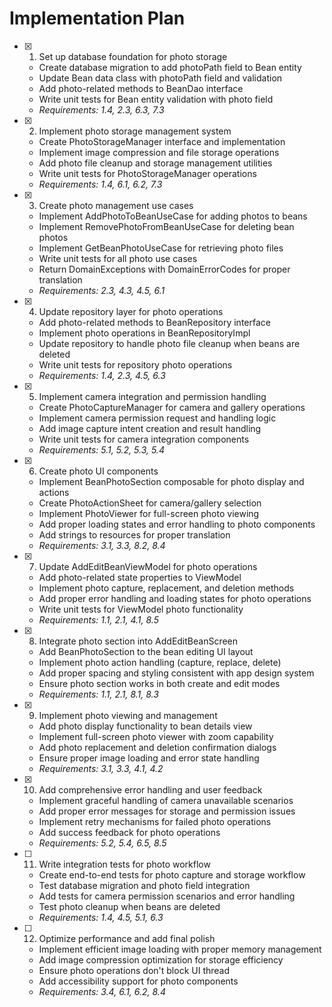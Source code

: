 # Implementation Plan

- [x] 1. Set up database foundation for photo storage
  - Create database migration to add photoPath field to Bean entity
  - Update Bean data class with photoPath field and validation
  - Add photo-related methods to BeanDao interface
  - Write unit tests for Bean entity validation with photo field
  - _Requirements: 1.4, 2.3, 6.3, 7.3_

- [x] 2. Implement photo storage management system
  - Create PhotoStorageManager interface and implementation
  - Implement image compression and file storage operations
  - Add photo file cleanup and storage management utilities
  - Write unit tests for PhotoStorageManager operations
  - _Requirements: 1.4, 6.1, 6.2, 7.3_

- [x] 3. Create photo management use cases
  - Implement AddPhotoToBeanUseCase for adding photos to beans
  - Implement RemovePhotoFromBeanUseCase for deleting bean photos
  - Implement GetBeanPhotoUseCase for retrieving photo files
  - Write unit tests for all photo use cases
  - Return DomainExceptions with DomainErrorCodes for proper translation
  - _Requirements: 2.3, 4.3, 4.5, 6.1_

- [x] 4. Update repository layer for photo operations
  - Add photo-related methods to BeanRepository interface
  - Implement photo operations in BeanRepositoryImpl
  - Update repository to handle photo file cleanup when beans are deleted
  - Write unit tests for repository photo operations
  - _Requirements: 1.4, 2.3, 4.5, 6.3_

- [x] 5. Implement camera integration and permission handling
  - Create PhotoCaptureManager for camera and gallery operations
  - Implement camera permission request and handling logic
  - Add image capture intent creation and result handling
  - Write unit tests for camera integration components
  - _Requirements: 5.1, 5.2, 5.3, 5.4_

- [x] 6. Create photo UI components
  - Implement BeanPhotoSection composable for photo display and actions
  - Create PhotoActionSheet for camera/gallery selection
  - Implement PhotoViewer for full-screen photo viewing
  - Add proper loading states and error handling to photo components
  - Add strings to resources for proper translation
  - _Requirements: 3.1, 3.3, 8.2, 8.4_

- [x] 7. Update AddEditBeanViewModel for photo operations
  - Add photo-related state properties to ViewModel
  - Implement photo capture, replacement, and deletion methods
  - Add proper error handling and loading states for photo operations
  - Write unit tests for ViewModel photo functionality
  - _Requirements: 1.1, 2.1, 4.1, 8.5_

- [x] 8. Integrate photo section into AddEditBeanScreen
  - Add BeanPhotoSection to the bean editing UI layout
  - Implement photo action handling (capture, replace, delete)
  - Add proper spacing and styling consistent with app design system
  - Ensure photo section works in both create and edit modes
  - _Requirements: 1.1, 2.1, 8.1, 8.3_

- [x] 9. Implement photo viewing and management
  - Add photo display functionality to bean details view
  - Implement full-screen photo viewer with zoom capability
  - Add photo replacement and deletion confirmation dialogs
  - Ensure proper image loading and error state handling
  - _Requirements: 3.1, 3.3, 4.1, 4.2_

- [x] 10. Add comprehensive error handling and user feedback


  - Implement graceful handling of camera unavailable scenarios
  - Add proper error messages for storage and permission issues
  - Implement retry mechanisms for failed photo operations
  - Add success feedback for photo operations
  - _Requirements: 5.2, 5.4, 6.5, 8.5_

- [ ] 11. Write integration tests for photo workflow
  - Create end-to-end tests for photo capture and storage workflow
  - Test database migration and photo field integration
  - Add tests for camera permission scenarios and error handling
  - Test photo cleanup when beans are deleted
  - _Requirements: 1.4, 4.5, 5.1, 6.3_

- [ ] 12. Optimize performance and add final polish
  - Implement efficient image loading with proper memory management
  - Add image compression optimization for storage efficiency
  - Ensure photo operations don't block UI thread
  - Add accessibility support for photo components
  - _Requirements: 3.4, 6.1, 6.2, 8.4_